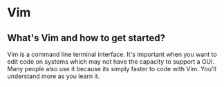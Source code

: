 # Vim 

## What's Vim and how to get started?

Vim is a command line terminal interface. It's important when you want to edit code on systems which may not have the capacity to support a GUI. Many people also use it because its simply faster to code with Vim. You'll understand more as you learn it.  